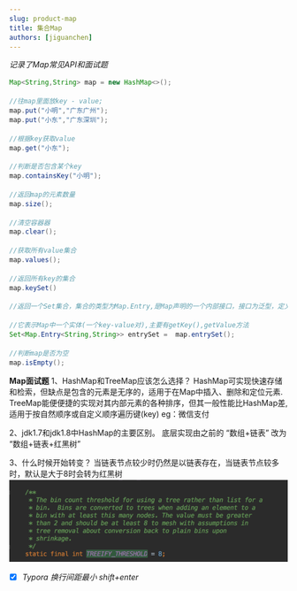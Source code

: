 ```yaml
---
slug: product-map
title: 集合Map
authors: [jiguanchen]
---
```


*记录了Map常见API和面试题*<!--more-->

```java
Map<String,String> map = new HashMap<>();

//往map里面放key - value;
map.put("小明","广东广州");
map.put("小东","广东深圳");

//根据key获取value
map.get("小东");

//判断是否包含某个key
map.containsKey("小明");

//返回map的元素数量
map.size();

//清空容器器
map.clear();

//获取所有value集合
map.values();

//返回所有key的集合
map.keySet()
    
//返回一个Set集合，集合的类型为Map.Entry,是Map声明的一个内部接口，接⼝为泛型，定义为Entry<K,V>，
    
//它表示Map中一个实体(一个key-value对),主要有getKey(),getValue方法
Set<Map.Entry<String,String>> entrySet =  map.entrySet();

//判断map是否为空
map.isEmpty();
```

**Map面试题**
		1、HashMap和TreeMap应该怎么选择？
		HashMap可实现快速存储和检索，但缺点是包含的元素是无序的，适用于在Map中插⼊、删除和定位元素.
		TreeMap能便便捷的实现对其内部元素的各种排序，但其⼀般性能比HashMap差,适用于按⾃然顺序或自定义顺序遍历键(key)
		eg：微信支付

 2、jdk1.7和jdk1.8中HashMap的主要区别。
		底层实现由之前的 “数组+链表” 改为 “数组+链表+红黑树”

3、什么时候开始转变？
		当链表节点较少时仍然是以链表存在，当链表节点较多时，默认是大于8时会转为红黑树![21b307238b899b7e5ea23f9d5cb1c98](../2019/集合Map/21b307238b899b7e5ea23f9d5cb1c98.png)

- [x] *Typora 换行间距最小  shift+enter*

